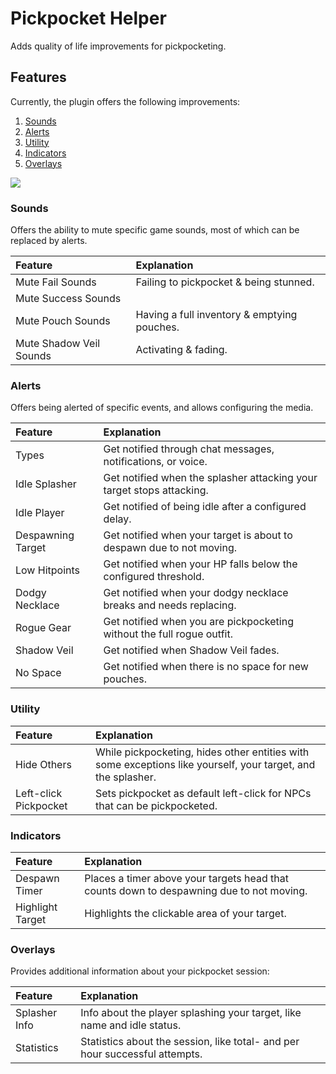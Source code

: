 # Pickpocket Helper
Adds quality of life improvements for pickpocketing.

## Features
Currently, the plugin offers the following improvements:
<ol>
<li><a href="#sounds">Sounds</a></li>
<li><a href="#alerts">Alerts</a></li>
<li><a href="#utility">Utility</a></li>
<li><a href="#indicators">Indicators</a></li>
<li><a href="#overlays">Overlays</a></li>
</ol>

![](./cover.png)

### Sounds
<p>
Offers the ability to mute specific game sounds, most of which can be replaced by alerts.

| Feature 														       | Explanation                                 |
|:-----------------------------|:--------------------------------------------|
| Mute Fail Sounds			          | Failing to pickpocket & being stunned.      |
| Mute Success Sounds	         |                                             |
| Mute Pouch Sounds            | Having a full inventory & emptying pouches. |
| Mute Shadow Veil Sounds					 | Activating & fading.                        |

### Alerts
Offers being alerted of specific events, and allows configuring the media.

| Feature 														 | Explanation                                                            |
|:-----------------------|:-----------------------------------------------------------------------|
| Types	                 | Get notified through chat messages, notifications, or voice.           |
| Idle Splasher				      | Get notified when the splasher attacking your target stops attacking.  |
| Idle Player            | Get notified of being idle after a configured delay.                   |
| Despawning Target      | Get notified when your target is about to despawn due to not moving.   |
| Low Hitpoints					     | Get notified when your HP falls below the configured threshold.        |
| Dodgy Necklace					    | Get notified when your dodgy necklace breaks and needs replacing.      |
| Rogue Gear				         | Get notified when you are pickpocketing without the full rogue outfit. |
| Shadow Veil				        | Get notified when Shadow Veil fades.                                   |
| No Space					          | Get notified when there is no space for new pouches.                   |

### Utility

| Feature 														 | Explanation                                                                                                  |
|:-----------------------|:-------------------------------------------------------------------------------------------------------------|
| Hide Others	           | While pickpocketing, hides other entities with some exceptions like yourself, your target, and the splasher. |
| Left-click Pickpocket	 | Sets pickpocket as default left-click for NPCs that can be pickpocketed.                                     |

### Indicators

| Feature 														 | Explanation                                                                              |
|:-----------------------|:-----------------------------------------------------------------------------------------|
| Despawn Timer	         | Places a timer above your targets head that counts down to despawning due to not moving. |
| Highlight Target	      | Highlights the clickable area of your target.                                            |

### Overlays
Provides additional information about your pickpocket session:

| Feature 														 | Explanation                                                                 |
|:-----------------------|:----------------------------------------------------------------------------|
| Splasher Info	         | Info about the player splashing your target, like name and idle status.     |
| Statistics	            | Statistics about the session, like total- and per hour successful attempts. |
